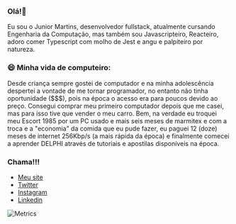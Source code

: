 ### Olá!👋

Eu sou o Junior Martins, desenvolvedor fullstack, atualmente cursando Engenharia da Computação, mas também sou Javascripteiro, Reacteiro, adoro comer Typescript com molho de Jest e angu e palpiteiro por natureza.

### 😄 Minha vida de computeiro:

Desde criança sempre gostei de computador e na minha adolescência despertei a vontade de me tornar programador, no entanto não tinha oportunidade ($$$), pois na época o acesso era para poucos devido ao preço. Consegui comprar meu primeiro computador depois que me casei, mas para isso tive que vender o meu carro. Bem, na verdade eu troquei meu Escort 1985 por um PC usado e mais seis meses de marmitex e com a troca e a "economia" da comida que eu pude fazer, eu paguei 12 (doze) meses de internet 256Kbp/s (a mais rápida da época) e finalmente comecei a aprender DELPHI através de tutoriais e apostilas disponíveis na época.


### Chama!!!
- [Meu site](https://juniormartins.dev)
- [Twitter](https://twitter.com/juniormartinxo)
- [Instagram](https://www.instagram.com/juniormartinxo/)
- [Linkedin](https://www.linkedin.com/in/juniormartinxo/)


![Metrics](https://metrics.lecoq.io/juniormartinxo?template=classic&isocalendar=1&languages=1&repositories=1&gists=1&introduction=1&repositories=100&repositories.batch=100&repositories.forks=false&repositories.affiliations=owner&isocalendar.duration=half-year&languages.limit=8&languages.threshold=0%25&languages.colors=github&languages.sections=most-used&languages.indepth=false&languages.analysis.timeout=15&languages.categories=markup%2C%20programming&languages.recent.categories=markup%2C%20programming&languages.recent.load=300&languages.recent.days=14&introduction.title=true&config.timezone=America%2FSao_Paulo)

<!--
**juniormartinxo/juniormartinxo** is a ✨ _special_ ✨ repository because its `README.md` (this file) appears on your GitHub profile.

Here are some ideas to get you started:

- 🔭 I’m currently working on ...
- 🌱 I’m currently learning ...
- 👯 I’m looking to collaborate on ...
- 🤔 I’m looking for help with ...
- 💬 Ask me about ...
- 📫 How to reach me: ...
- 😄 Pronouns: ...
- ⚡ Fun fact: ...


|   Github Status   |  Most Used Languages  |
|     :---:      |     :---:      |
|  [![juniormartinxo's GitHub stats](https://github-readme-stats.vercel.app/api?username=juniormartinxo&show_icons=true&theme=noctis_minimus&count_private=true)](https://github.com/juniormartinxo/github-readme-stats&show_icons=true&theme=noctis_minimus&count_private=true)  |   [![Top Langs](https://github-readme-stats.vercel.app/api/top-langs/?username=juniormartinxo&theme=noctis_minimus&langs_count=6&layout=compact)](https://github.com/juniormartinxo/github-readme-stats&theme=noctis_minimus&langs_count=6&layout=compact)  |
-->







